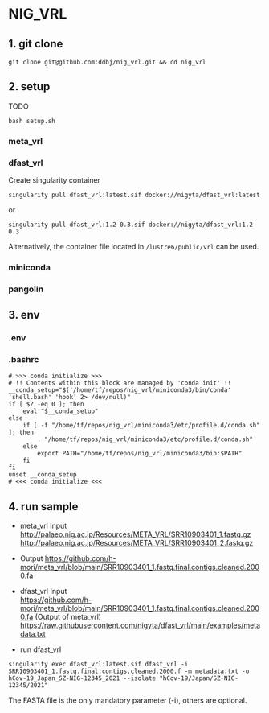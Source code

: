 # NIG_VRL

## 1. git clone

```
git clone git@github.com:ddbj/nig_vrl.git && cd nig_vrl
```

## 2. setup 

TODO
```
bash setup.sh
```

### meta_vrl
### dfast_vrl 
Create singularity container 
```
singularity pull dfast_vrl:latest.sif docker://nigyta/dfast_vrl:latest
```
or
```
singularity pull dfast_vrl:1.2-0.3.sif docker://nigyta/dfast_vrl:1.2-0.3
```

Alternatively, the container file located in `/lustre6/public/vrl` can be used. 

### miniconda
### pangolin

## 3. env

### .env

### .bashrc
```
# >>> conda initialize >>>
# !! Contents within this block are managed by 'conda init' !!
__conda_setup="$('/home/tf/repos/nig_vrl/miniconda3/bin/conda' 'shell.bash' 'hook' 2> /dev/null)"
if [ $? -eq 0 ]; then
    eval "$__conda_setup"
else
    if [ -f "/home/tf/repos/nig_vrl/miniconda3/etc/profile.d/conda.sh" ]; then
        . "/home/tf/repos/nig_vrl/miniconda3/etc/profile.d/conda.sh"
    else
        export PATH="/home/tf/repos/nig_vrl/miniconda3/bin:$PATH"
    fi
fi
unset __conda_setup
# <<< conda initialize <<<
```

## 4. run sample 

* meta_vrl Input 
http://palaeo.nig.ac.jp/Resources/META_VRL/SRR10903401_1.fastq.gz
http://palaeo.nig.ac.jp/Resources/META_VRL/SRR10903401_2.fastq.gz

* Output
https://github.com/h-mori/meta_vrl/blob/main/SRR10903401_1.fastq.final.contigs.cleaned.2000.fa

* dfast_vrl Input  
https://github.com/h-mori/meta_vrl/blob/main/SRR10903401_1.fastq.final.contigs.cleaned.2000.fa (Output of meta_vrl)
https://raw.githubusercontent.com/nigyta/dfast_vrl/main/examples/metadata.txt  

* run dfast_vrl
```
singularity exec dfast_vrl:latest.sif dfast_vrl -i SRR10903401_1.fastq.final.contigs.cleaned.2000.f -m metadata.txt -o hCov-19_Japan_SZ-NIG-12345_2021 --isolate "hCov-19/Japan/SZ-NIG-12345/2021"
```
The FASTA file is the only mandatory parameter (-i), others are optional.
